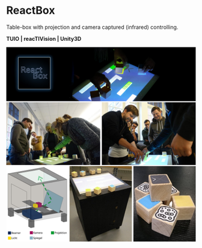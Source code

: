 # ReactBox
Table-box with projection and camera captured (infrared) controlling.

**TUIO | reacTIVision | Unity3D**

![header](images/titel.png)
![img1](images/img1.png)
![img2](images/img2.png)
